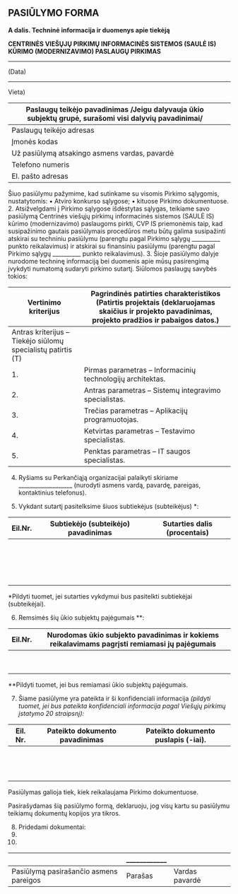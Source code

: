 ## PASIŪLYMO FORMA

**A dalis. Techninė informacija ir duomenys apie tiekėją**

**CENTRINĖS VIEŠŲJŲ PIRKIMŲ INFORMACINĖS SISTEMOS (SAULĖ IS) KŪRIMO (MODERNIZAVIMO) PASLAUGŲ PIRKIMAS**

________________
(Data)
____________________________
Vieta)


Paslaugų teikėjo   pavadinimas   /Jeigu   dalyvauja ūkio subjektų grupė, surašomi visi dalyvių pavadinimai/ |  
-- | --
Paslaugų teikėjo adresas |  
Įmonės kodas |  
Už pasiūlymą atsakingo   asmens vardas, pavardė |  
Telefono numeris |  
El. pašto adresas |  

Šiuo pasiūlymu pažymime, kad sutinkame su visomis Pirkimo sąlygomis, nustatytomis:
•	Atviro konkurso sąlygose;
•	kituose Pirkimo dokumentuose.
2. Atsižvelgdami į Pirkimo sąlygose išdėstytas sąlygas, teikiame savo pasiūlymą Centrinės viešųjų pirkimų informacinės sistemos (SAULĖ IS) kūrimo (modernizavimo) paslaugoms pirkti, CVP IS priemonėmis taip, kad susipažinimo gautais pasiūlymais procedūros metu būtų galima susipažinti atskirai su techniniu pasiūlymu (parengtu pagal Pirkimo sąlygų __________ punkto reikalavimus) ir atskirai su finansiniu pasiūlymu (parengtu pagal Pirkimo sąlygų __________ punkto reikalavimus). 
3. Šioje pasiūlymo dalyje nurodome techninę informaciją bei duomenis apie mūsų pasirengimą įvykdyti numatomą sudaryti pirkimo sutartį. Siūlomos paslaugų savybės tokios:

Vertinimo kriterijus | Pagrindinės   patirties charakteristikos (Patirtis projektais (deklaruojamas skaičius   ir projekto pavadinimas, projekto pradžios ir pabaigos datos.)
-- | --
Antras kriterijus – Tiekėjo   siūlomų specialistų patirtis (T) |  
1. | Pirmas parametras – Informacinių   technologijų architektas. |  
2. | Antras parametras – Sistemų   integravimo specialistas. |  
3. | Trečias parametras – Aplikacijų programuotojas. |  
4. | Ketvirtas parametras – Testavimo specialistas. |  
5. | Penktas parametras – IT   saugos specialistas. |  

4. Ryšiams su Perkančiąją organizacijai palaikyti skiriame ___________________ (nurodyti asmens vardą, pavardę, pareigas, kontaktinius telefonus). 

5. Vykdant sutartį pasitelksime šiuos subtiekėjus (subteikėjus) *:

Eil.Nr. | Subtiekėjo   (subteikėjo) pavadinimas | Sutarties   dalis (procentais)
-- | -- | --
  |  
  |  
  |  
  |  

*Pildyti tuomet, jei sutarties vykdymui bus pasitelkti subtiekėjai (subteikėjai).

6. Remsimės šių ūkio subjektų pajėgumais **:

Eil.Nr. | Nurodomas   ūkio subjekto pavadinimas ir kokiems reikalavimams pagrįsti remiamasi jų   pajėgumais
-- | --
  |  
  |  

**Pildyti tuomet, jei bus remiamasi ūkio subjektų pajėgumais.

7. Šiame pasiūlyme yra pateikta ir ši konfidenciali informacija _(pildyti tuomet, jei bus pateikta konfidenciali informacija pagal Viešųjų pirkimų įstatymo 20 straipsnį):_


Eil.   Nr. | Pateikto   dokumento pavadinimas | Pateikto   dokumento puslapis (-iai).
-- | -- | --
  |   |  
  |   |  
  |   |  

Pasiūlymas galioja tiek, kiek reikalaujama Pirkimo dokumentuose.

Pasirašydamas šią pasiūlymo formą, deklaruoju, jog visų kartu su pasiūlymu teikiamų dokumentų kopijos yra tikros.

8. Pridedami dokumentai:
1.
2.

  | ____________ |   |  
-- | -- | -- | --
Pasiūlymą pasirašančio asmens pareigos | Parašas | Vardas   pavardė |  

